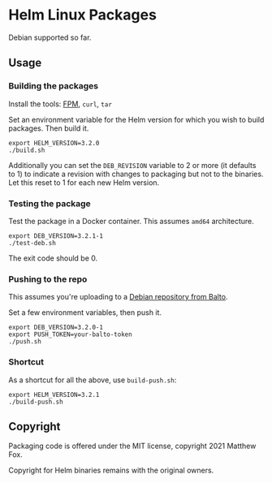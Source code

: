 # Helm Linux Packages

Debian supported so far.

## Usage

### Building the packages

Install the tools: [FPM](https://fpm.readthedocs.io/en/latest/installing.html), `curl`, `tar`

Set an environment variable for the Helm version for which you wish to build packages. Then build it.

```
export HELM_VERSION=3.2.0
./build.sh
```

Additionally you can set the `DEB_REVISION` variable to 2 or more (it defaults to 1) to indicate a revision with changes to packaging but not to the binaries. Let this reset to 1 for each new Helm version.

### Testing the package

Test the package in a Docker container. This assumes `amd64` architecture.

```
export DEB_VERSION=3.2.1-1
./test-deb.sh
```

The exit code should be 0.

### Pushing to the repo

This assumes you're uploading to a [Debian repository from Balto](https://www.getbalto.com/debian.html). 

Set a few environment variables, then push it.

```
export DEB_VERSION=3.2.0-1
export PUSH_TOKEN=your-balto-token
./push.sh
```

### Shortcut

As a shortcut for all the above, use `build-push.sh`:

```
export HELM_VERSION=3.2.1
./build-push.sh
```

## Copyright

Packaging code is offered under the MIT license, copyright 2021 Matthew Fox.

Copyright for Helm binaries remains with the original owners.

